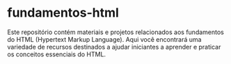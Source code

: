 # fundamentos-html
Este repositório contém materiais e projetos relacionados aos fundamentos do HTML (Hypertext Markup Language). Aqui você encontrará uma variedade de recursos destinados a ajudar iniciantes a aprender e praticar os conceitos essenciais do HTML.
